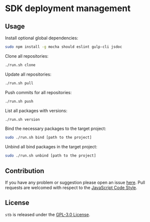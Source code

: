 SDK deployment management
=========================


## Usage ##

Install optional global dependencies:

```bash
sudo npm install -g mocha should eslint gulp-cli jsdoc
```

Clone all repositories:

```bash
./run.sh clone
```

Update all repositories:

```bash
./run.sh pull
```

Push commits for all repositories:

```bash
./run.sh push
```

List all packages with versions:

```bash
./run.sh version
```

Bind the necessary packages to the target project:

```bash
sudo ./run.sh bind [path to the project]
```

Unbind all bind packages in the target project:

```bash
sudo ./run.sh unbind [path to the project]
```


## Contribution ##

If you have any problem or suggestion please open an issue [here](https://github.com/DarkPark/sdk/issues).
Pull requests are welcomed with respect to the [JavaScript Code Style](https://github.com/DarkPark/jscs).


## License ##

`stb` is released under the [GPL-3.0 License](http://opensource.org/licenses/GPL-3.0).

